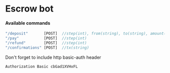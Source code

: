 # Escrow bot

#### Available commands
```js
"/deposit"       [POST]  //step(int), from(string), to(string), amount(int)
"/pay"           [POST]  //step(int)
"/refund"        [POST]  //step(int)
"/confirmations" [POST]  //tx(string)
```
Don't forget to include http basic-auth header
```js
Authorization Basic cbGad1XVHxFL
```